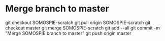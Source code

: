 # Merge branch to master
git checkout SOMOSPIE-scratch
git pull origin SOMOSPIE-scratch
git checkout master
git merge SOMOSPIE-scratch
git add --all
git commit -m "Merge SOMOSPIE branch to master"
git push origin master

